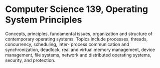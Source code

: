 # Computer Science 139, Operating System Principles

Concepts, principles, fundamental issues, organization and structure of contemporary operating systems. Topics include processes, threads, concurrency, scheduling, inter- process communication and synchronization, deadlock, real and virtual memory management, device management, file systems, network and distributed operating systems, security, and protection.
